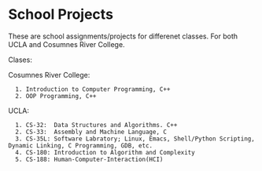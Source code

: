 # School Projects

These are school assignments/projects for differenet classes. For both UCLA and Cosumnes River College.

Clases:

Cosumnes River College:

      1. Introduction to Computer Programming, C++
      2. OOP Programming, C++
      
      
UCLA:

      1. CS-32:  Data Structures and Algorithms. C++
      2. CS-33:  Assembly and Machine Language, C
      3. CS-35L: Software Labratory; Linux, Emacs, Shell/Python Scripting, Dynamic Linking, C Programming, GDB, etc.
      4. CS-180: Introduction to Algorithm and Complexity
      5. CS-188: Human-Computer-Interaction(HCI)
      
      
